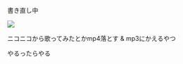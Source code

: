 書き直し中

![](https://dl.dropboxusercontent.com/u/27113412/img/38584751_p0.jpg)

ニコニコから歌ってみたとかmp4落とす & mp3にかえるやつ

やるったらやる
